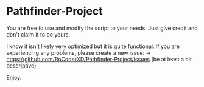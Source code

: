 # Pathfinder-Project

You are free to use and modify the script to your needs. Just give credit and don't claim it to be yours.

I know it isn't likely very optimized but it is quite functional. If you are experiencing any problems, please create a new issue:
-> https://github.com/RoCoderXD/Pathfinder-Project/issues (be at least a bit descriptive)


Enjoy.
